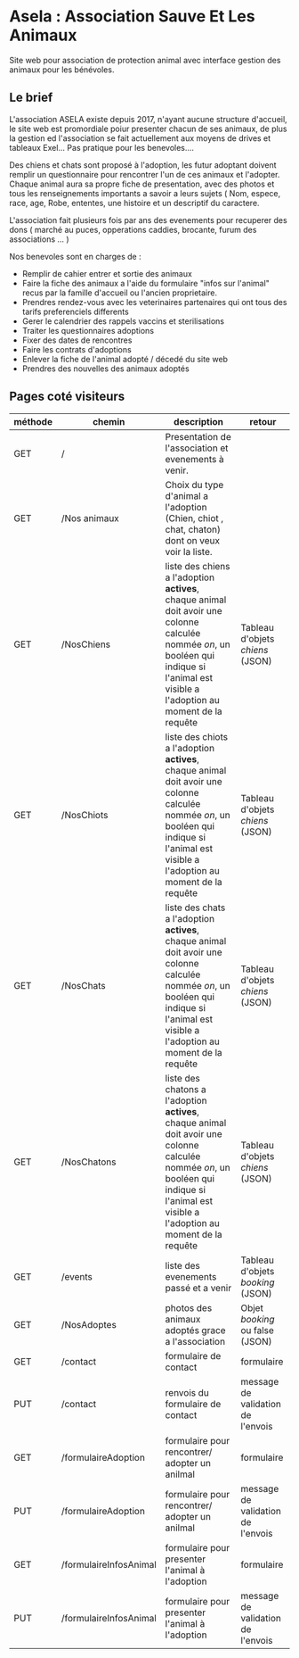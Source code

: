 # Asela : Association Sauve Et Les Animaux

Site web pour association de protection animal avec interface gestion des animaux pour les bénévoles.

## Le brief

L'association ASELA existe depuis 2017, n'ayant aucune structure d'accueil, le site web est promordiale poiur presenter chacun de ses animaux, de plus la gestion ed l'association se fait actuellement aux moyens de drives et tableaux Exel... Pas pratique pour les benevoles....

Des chiens et chats sont proposé à l'adoption, les futur adoptant doivent remplir un questionnaire pour rencontrer l'un de ces animaux et l'adopter.
Chaque animal aura sa propre fiche de presentation, avec des photos et tous les renseignements importants a savoir a leurs sujets ( Nom, espece, race, age, Robe, ententes, une histoire et un descriptif du caractere.

L'association fait plusieurs fois par ans des evenements pour recuperer des dons ( marché au puces, opperations caddies, brocante, furum des associations ... )

Nos benevoles sont en charges de :
- Remplir de cahier entrer et sortie des animaux
- Faire la fiche des animaux a l'aide du formulaire "infos sur l'animal" recus par la famille d'accueil ou l'ancien proprietaire.
- Prendres rendez-vous avec les veterinaires partenaires qui ont tous des tarifs preferenciels differents
- Gerer le calendrier des rappels vaccins et sterilisations
- Traiter les questionnaires adoptions
- Fixer des dates de rencontres
- Faire les contrats d'adoptions
- Enlever la fiche de l'animal adopté / décedé du site web
- Prendres des nouvelles des animaux adoptés

## Pages coté visiteurs

méthode | chemin | description | retour
-------- | ------ | ---------- | -------
GET | / | Presentation de l'association et evenements à venir.
GET | /Nos animaux | Choix du type d'animal a l'adoption (Chien, chiot , chat, chaton) dont on veux voir la liste.
GET | /NosChiens | liste des chiens a l'adoption **actives**, chaque animal doit avoir une colonne calculée nommée _on_, un booléen qui indique si l'animal est visible a l'adoption au moment de la requête | Tableau d'objets _chiens_ (JSON)
GET | /NosChiots | liste des chiots a l'adoption **actives**, chaque animal doit avoir une colonne calculée nommée _on_, un booléen qui indique si l'animal est visible a l'adoption au moment de la requête | Tableau d'objets _chiens_ (JSON)
GET | /NosChats | liste des chats a l'adoption **actives**, chaque animal doit avoir une colonne calculée nommée _on_, un booléen qui indique si l'animal est visible a l'adoption au moment de la requête | Tableau d'objets _chiens_ (JSON)
GET | /NosChatons | liste des chatons a l'adoption **actives**, chaque animal doit avoir une colonne calculée nommée _on_, un booléen qui indique si l'animal est visible a l'adoption au moment de la requête | Tableau d'objets _chiens_ (JSON)
GET | /events | liste des evenements passé et a venir | Tableau d'objets _booking_ (JSON)
GET | /NosAdoptes | photos des animaux adoptés grace a l'association | Objet _booking_ ou false (JSON)
GET | /contact | formulaire de contact | formulaire
PUT | /contact | renvois du formulaire de contact | message de validation de l'envois
GET | /formulaireAdoption | formulaire pour rencontrer/ adopter un anilmal | formulaire
PUT | /formulaireAdoption | formulaire pour rencontrer/ adopter un anilmal | message de validation de l'envois
GET | /formulaireInfosAnimal | formulaire pour presenter l'animal à l'adoption | formulaire
PUT | /formulaireInfosAnimal | formulaire pour presenter l'animal à l'adoption | message de validation de l'envois
